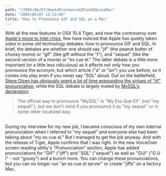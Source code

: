 ```yaml
---
path: "/2005/06/07/HowtoPronounceGIFandSQLonaMac" 
date: "2005/06/07 12:13:00" 
title: "How to Pronounce GIF and SQL on a Mac" 
---
```

With all the new features in OSX 10.4 Tiger, and now the controversy over <a href="http://www.washingtonpost.com/wp-dyn/content/article/2005/06/07/AR2005060700367.html">Apple's move to Intel chips</a>, few have noticed that Apple has quietly taken sides in some old technology debates: how to pronounce GIF and SQL. In brief, the debates are whether one should say "jif" (the peanut butter of choosy moms) or "gif" (like gift without the "t"), and "sequel" (like the second version of a movie) or "es cue el."  The latter debate is a little more important (or a little less ridiculous) as it affects not only how you pronounce the acronym, but which article ("a" or "an") you use before, so it comes into play even if you never say "SQL" aloud.  Out on the battlefield, <a href="http://www.olsenhome.com/gif/">Steve Olsen has obviously spent a lot of time expounding the virtues of "jif" pronunciation</a>, while the SQL debate is largely muted by <a href="http://dev.mysql.com/doc/mysql/en/what-is.html">MySQL's declaration</a>:<br><blockquote>The official way to pronounce "MySQL'' is "My Ess Que Ell'' (not "my sequel''), but we don't mind if you pronounce it as "my sequel'' or in some other localized way.</blockquote><br>During my interview for my new job, I became conscious of my own internal pronunciation when I referred to "my sequel" and everyone else had been talking about "my es cue el."  But I managed to get the job anyway. And with the release of Tiger, Apple confirms that I was right. In the new VoiceOver screen reading utility's "Pronunciation" section, Apple has added pronunciations for "GIF" ("jiff") and "SQL" ("sequel") as well as "GUI" ("G U I" - not "gooey") and a bunch more. You can change these pronunciations, but you can no longer run "an es cue el server" or create "jiffs" on a factory Mac.